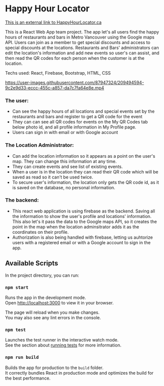 # Happy Hour Locator

[This is an external link to HappyHourLocator.ca](https://www.happyhourlocator.ca/)

This is a React Web App team project. The app let's all users find the happy hours of restaurants and bars in Metro Vancouver using the Google maps API.  Users can join as a member to get special discounts and access to special discounts at the locations. Restaurants and Bars' administrators can edit the location's information and add new events so user's can assist, and then read the QR codes for each person when the customer is at the location. 

Techs used: React, Firebase, Bootstrap, HTML, CSS


https://user-images.githubusercontent.com/87947324/209494594-9c2e9d33-eccc-455c-a857-da7c7fa64e8e.mp4


### The user: 
- Can see the happy hours of all locations and special events set by the restaurants and bars and register to get a QR code for the event
- They can can see all QR codes for events on the My QR Codes tab below photo id, and all profile information in My Profile page.
- Users can sign in with email or with Google account

### The Location Administrator:
- Can add the location information so it appears as a point on the user's map. They can change this information at any time.
- They can create events and see list of existing events.
- When a user is in the location they can read their QR code which will be saved as read so it can't be used twice.
- To secure user's information, the location only gets the QR code id, as it is saved on the database, no personal information.

### The backend:
- This react web application is using firebase as the backend. Saving all the information to show the user's profile and locations' information. This also let's it pass the data to the Google maps API, so it creates the point in the map when the location adminsitrator adds it as the coordinates on their profile. 
- Authorization is also being handled with firebase, letting us auhtorize users with a registered email or with a Google account to sign in the app. 




## Available Scripts

In the project directory, you can run:

### `npm start`

Runs the app in the development mode.\
Open [http://localhost:3000](http://localhost:3000) to view it in your browser.

The page will reload when you make changes.\
You may also see any lint errors in the console.

### `npm test`

Launches the test runner in the interactive watch mode.\
See the section about [running tests](https://facebook.github.io/create-react-app/docs/running-tests) for more information.

### `npm run build`

Builds the app for production to the `build` folder.\
It correctly bundles React in production mode and optimizes the build for the best performance.


